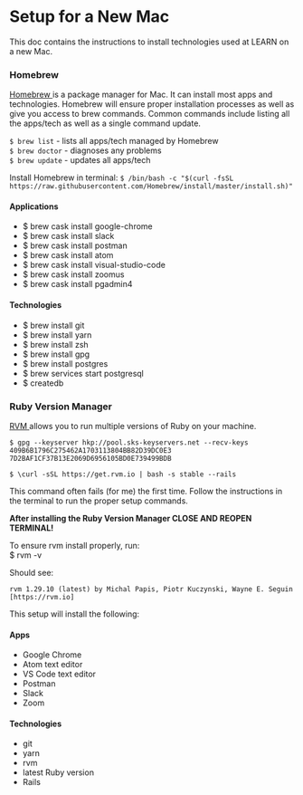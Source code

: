 # Setup for a New Mac

This doc contains the instructions to install technologies used at LEARN on a new Mac.

### Homebrew
[ Homebrew ](https://brew.sh/) is a package manager for Mac. It can install most apps and technologies. Homebrew will ensure proper installation processes as well as give you access to brew commands. Common commands include listing all the apps/tech as well as a single command update.

`$ brew list` - lists all apps/tech managed by Homebrew  
`$ brew doctor` - diagnoses any problems  
`$ brew update` - updates all apps/tech

Install Homebrew in terminal: `$ /bin/bash -c "$(curl -fsSL https://raw.githubusercontent.com/Homebrew/install/master/install.sh)"`

#### Applications
- $ brew cask install google-chrome
- $ brew cask install slack
- $ brew cask install postman
- $ brew cask install atom
- $ brew cask install visual-studio-code
- $ brew cask install zoomus
- $ brew cask install pgadmin4

#### Technologies
- $ brew install git
- $ brew install yarn
- $ brew install zsh
- $ brew install gpg
- $ brew install postgres
- $ brew services start postgresql
- $ createdb

### Ruby Version Manager
[ RVM ](https://rvm.io/rvm/install) allows you to run multiple versions of Ruby on your machine.

`$ gpg --keyserver hkp://pool.sks-keyservers.net --recv-keys 409B6B1796C275462A1703113804BB82D39DC0E3 7D2BAF1CF37B13E2069D6956105BD0E739499BDB`

`$ \curl -sSL https://get.rvm.io | bash -s stable --rails`

This command often fails (for me) the first time. Follow the instructions in the terminal to run the proper setup commands.

**After installing the Ruby Version Manager CLOSE AND REOPEN TERMINAL!**

To ensure rvm install properly, run:  
$ rvm -v

Should see:
```
rvm 1.29.10 (latest) by Michal Papis, Piotr Kuczynski, Wayne E. Seguin [https://rvm.io]
```

This setup will install the following:

#### Apps
- Google Chrome
- Atom text editor
- VS Code text editor
- Postman
- Slack
- Zoom

#### Technologies
- git
- yarn
- rvm
- latest Ruby version
- Rails
